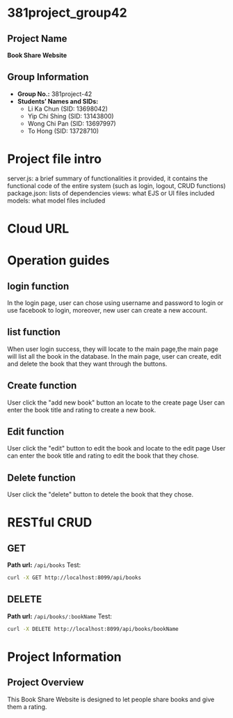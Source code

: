 # 381project_group42
## Project Name
**Book Share Website**
## Group Information
- **Group No.:** 381project-42
- **Students’ Names and SIDs:**
  - Li Ka Chun (SID: 13698042)
  - Yip Chi Shing (SID: 13143800)
  - Wong Chi Pan (SID: 13697997)
  - To Hong (SID: 13728710)

# Project file intro

  server.js: a brief summary of functionalities it provided,
  it contains the functional code of the entire system (such as login, logout, CRUD functions)
  package.json: lists of dependencies
  views: what EJS or UI files included
  models: what model files included
# Cloud URL

# Operation guides
  ## login function
  In the login page, user can chose using username and password to login or use facebook to login, 
  moreover, new user can create a new account.
  ## list function
  When user login success, they will locate to the main page,the main page will list all the book in
  the database.
  In the main page, user can create, edit and delete the book that they want through the buttons.
  ## Create function
  User click the "add new book" button an locate to the create page
  User can enter the book title and rating to create a new book.
  ## Edit function
  User click the "edit" button to edit the book and locate to the edit page
  User can enter the book title and rating to edit the book that they chose.
  ## Delete function
  User click the "delete" button to detele the book that they chose.

# RESTful CRUD
  ## GET
  **Path url:** `/api/books`
  Test:
  ```bash
  curl -X GET http://localhost:8099/api/books
  ```
  ## DELETE
  **Path url:** `/api/books/:bookName`
  Test:
  ```bash
  curl -X DELETE http://localhost:8099/api/books/bookName
  ```
# Project Information



## Project Overview
This Book Share Website is designed to let people share books and give them a rating.

